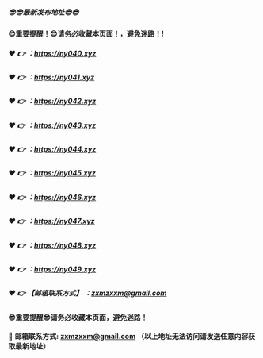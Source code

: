 ##### :sunglasses::sunglasses:最新发布地址:sunglasses::sunglasses:
#### :sunglasses:重要提醒！:sunglasses:请务必收藏本页面！，避免迷路！!

##### :heart: :point_right:  ：https://ny040.xyz
##### :heart: :point_right:  ：https://ny041.xyz
##### :heart: :point_right:  ：https://ny042.xyz
##### :heart: :point_right:  ：https://ny043.xyz
##### :heart: :point_right:  ：https://ny044.xyz
##### :heart: :point_right:  ：https://ny045.xyz
##### :heart: :point_right:  ：https://ny046.xyz
##### :heart: :point_right:  ：https://ny047.xyz
##### :heart: :point_right:  ：https://ny048.xyz
##### :heart: :point_right:  ：https://ny049.xyz



##### :heart: :point_right: 【邮箱联系方式】 ：zxmzxxm@gmail.com

#### :sunglasses:重要提醒:sunglasses:请务必收藏本页面，避免迷路！


:e-mail: __邮箱联系方式: zxmzxxm@gmail.com （以上地址无法访问请发送任意内容获取最新地址）__
